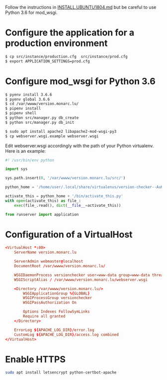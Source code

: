 
Follow the instructions in [INSTALL.UBUNTU1804.md](INSTALL.UBUNTU1804.md)
but be careful to use Python 3.6 for mod_wsgi.


# Configure the application for a production environment

```bash
$ cp src/instance/production.cfg  src/instance/prod.cfg
$ export APPLICATION_SETTINGS=prod.cfg
```

# Configure mod_wsgi for Python 3.6


```bash
$ pyenv install 3.6.6
$ pyenv global 3.6.6
$ cd /var/wwww/version.monarc.lu/
$ pipenv install
$ pipenv shell
$ python src/manager.py db_create
$ python src/manager.py db_init
```

```bash
$ sudo apt install apache2 libapache2-mod-wsgi-py3
$ cp webserver.wsgi.example webserver.wsgi
```

Edit webserver.wsgi accordingly with the path of your Python virtualenv. Here
is an example:

```python
#! /usr/bin/env python

import sys

sys.path.insert(0, '/var/wwww/version.monarc.lu/src/')

python_home = '/home/user/.local/share/virtualenvs/version-checker--AuKpeUm'

activate_this = python_home + '/bin/activate_this.py'
with open(activate_this) as file_:
    exec(file_.read(), dict(__file__=activate_this))

from runserver import application
```


# Configuration of a VirtualHost

```conf
<VirtualHost *:80>
    ServerName version.monarc.lu

    ServerAdmin webmaster@localhost
    DocumentRoot /var/wwww/version.monarc.lu/

    WSGIDaemonProcess versionchecker user=www-data group=www-data threads=5 python-home=/home/user/.local/share/virtualenvs/version-checker--AuKpeUm/
    WSGIScriptAlias / /var/wwww/version.monarc.lu/webserver.wsgi

    <Directory /var/wwww/version.monarc.lu/>
        WSGIApplicationGroup %{GLOBAL}
        WSGIProcessGroup versionchecker
        WSGIPassAuthorization On

        Options Indexes FollowSymLinks
        Require all granted
    </Directory>

    ErrorLog ${APACHE_LOG_DIR}/error.log
    CustomLog ${APACHE_LOG_DIR}/access.log combined
</VirtualHost>
```


# Enable HTTPS

```bash
sudo apt install letsencrypt python-certbot-apache
```
